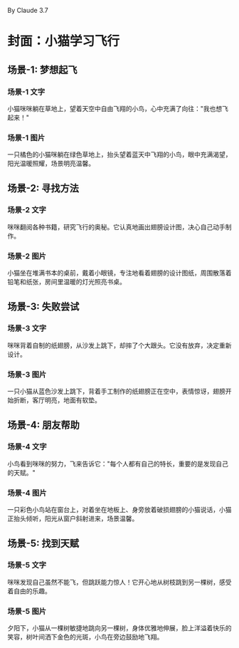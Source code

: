 By Claude 3.7

# 封面：小猫学习飞行

## 场景-1: 梦想起飞
### 场景-1 文字
小猫咪咪躺在草地上，望着天空中自由飞翔的小鸟，心中充满了向往："我也想飞起来！"

### 场景-1 图片
一只橘色的小猫咪躺在绿色草地上，抬头望着蓝天中飞翔的小鸟，眼中充满渴望，阳光温暖照耀，场景明亮温馨。

## 场景-2: 寻找方法
### 场景-2 文字
咪咪翻阅各种书籍，研究飞行的奥秘。它认真地画出翅膀设计图，决心自己动手制作。

### 场景-2 图片
小猫坐在堆满书本的桌前，戴着小眼镜，专注地看着翅膀的设计图纸，周围散落着铅笔和纸张，房间里温暖的灯光照亮书桌。

## 场景-3: 失败尝试
### 场景-3 文字
咪咪背着自制的纸翅膀，从沙发上跳下，却摔了个大跟头。它没有放弃，决定重新设计。

### 场景-3 图片
一只小猫从蓝色沙发上跳下，背着手工制作的纸翅膀正在空中，表情惊讶，翅膀开始折断，客厅明亮，地面有软垫。

## 场景-4: 朋友帮助
### 场景-4 文字
小鸟看到咪咪的努力，飞来告诉它："每个人都有自己的特长，重要的是发现自己的天赋。"

### 场景-4 图片
一只彩色小鸟站在窗台上，对着坐在地板上、身旁放着破损翅膀的小猫说话，小猫正抬头倾听，阳光从窗户斜射进来，场景温馨。

## 场景-5: 找到天赋
### 场景-5 文字
咪咪发现自己虽然不能飞，但跳跃能力惊人！它开心地从树枝跳到另一棵树，感受着自由的乐趣。

### 场景-5 图片
夕阳下，小猫从一棵树敏捷地跳向另一棵树，身体优雅地伸展，脸上洋溢着快乐的笑容，树叶间洒下金色的光斑，小鸟在旁边鼓励地飞翔。